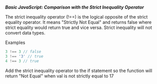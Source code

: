 ***Basic JavaScript: Comparison with the Strict Inequality Operator***

The strict inequality operator (!==) is the logical opposite of the strict equality operator. It means "Strictly Not Equal" and returns false where strict equality would return true and vice versa. Strict inequality will not convert data types.

Examples

```javascript
3 !== 3 // false
3 !== '3' // true
4 !== 3 // true
```

Add the strict inequality operator to the if statement so the function will return "Not Equal" when val is not strictly equal to 17
